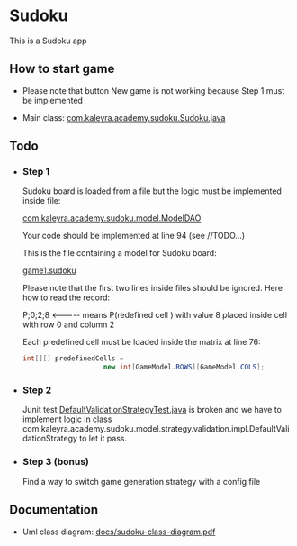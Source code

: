 # Sudoku

This is a Sudoku app

## How to start game

- Please note that button New game is not working because Step 1 must be implemented

- Main class:
[com.kaleyra.academy.sudoku.Sudoku.java](https://github.com/ltozi/academy/blob/55898181fe33cb7dfaa1c4f1ed7d29eef2446f49/src/main/java/com/kaleyra/academy/sudoku/Sudoku.java)

## Todo

- ### Step 1
    Sudoku board is loaded from a file but the logic must be implemented inside file:
    
    [com.kaleyra.academy.sudoku.model.ModelDAO](https://github.com/ltozi/academy/blob/55898181fe33cb7dfaa1c4f1ed7d29eef2446f49/src/main/java/com/kaleyra/academy/sudoku/model/ModelDAO.java#L74)

    Your code should be implemented at line 94 (see //TODO...) 
    
    This is the file containing a model for Sudoku board:
    
    [game1.sudoku](https://github.com/ltozi/academy/blob/55898181fe33cb7dfaa1c4f1ed7d29eef2446f49/src/main/resources/game1.sudoku)
    
    Please note that the first two lines inside files should be ignored. Here how to read the record:
    
    P;0;2;8 <----- means P(redefined cell ) with value 8 placed inside cell with row 0 and column 2  
    
    Each predefined cell must be loaded inside the matrix at line 76:
    
    ```java
    int[][] predefinedCells =
                        new int[GameModel.ROWS][GameModel.COLS];
    ```
    
             

- ### Step 2
    Junit test [DefaultValidationStrategyTest.java](https://github.com/ltozi/academy/blob/55898181fe33cb7dfaa1c4f1ed7d29eef2446f49/src/test/java/com/kaleyra/academy/sudoku/model/DefaultValidationStrategyTest.java) is broken and we have to implement logic in class
    com.kaleyra.academy.sudoku.model.strategy.validation.impl.DefaultValidationStrategy to let it pass.
    
- ### Step 3 (bonus)
    Find a way to switch game generation strategy with a config file 

## Documentation

- Uml class diagram: 
[docs/sudoku-class-diagram.pdf](https://github.com/ltozi/academy/blob/55898181fe33cb7dfaa1c4f1ed7d29eef2446f49/docs/sudoku-class-diagram.pdf)

